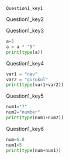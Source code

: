 ```ngMeta
Question1_key1
```
Question1_key2


Question1_key3

```python
a=5
a = a * "5"
print(type(a))
```
Question1_key4

```python
var1 = "nav"
var2 = "gurukul"
print(type(var1+var2))
```
Question1_key5

```python
num1="7"
num2="number"
print(type(num1+num2))
```
Question1_key6

```python
num=6.8
num1=5
print(type(num+num1))
```
